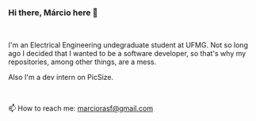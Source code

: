 ### Hi there, Márcio here 👋

<br>

I'm an Electrical Engineering undegraduate student at UFMG. Not so long ago I decided that I wanted to be a software developer, so that's why my repositories, among other things, are a mess.

Also I'm a dev intern on PicSize. 

<br>

📫 How to reach me: marciorasf@gmail.com
<!--
**marciorasf/marciorasf** is a ✨ _special_ ✨ repository because its `README.md` (this file) appears on your GitHub profile.

Here are some ideas to get you started:

- 🔭 I’m currently working on ...
- 🌱 I’m currently learning ...
- 👯 I’m looking to collaborate on ...
- 🤔 I’m looking for help with ...
- 💬 Ask me about ...

- 😄 Pronouns: ...
- ⚡ Fun fact: ...
-->
